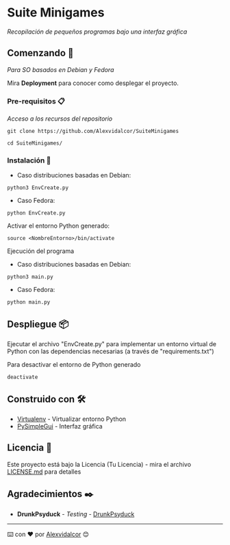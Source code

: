 # Suite Minigames

_Recopilación de pequeños programas bajo una interfaz gráfica_


## Comenzando 🚀

_Para SO basados en Debian y Fedora_

Mira **Deployment** para conocer como desplegar el proyecto.


### Pre-requisitos 📋

_Acceso a los recursos del repositorio_

```
git clone https://github.com/Alexvidalcor/SuiteMinigames

cd SuiteMinigames/
```


### Instalación 🔧

* Caso distribuciones basadas en Debian:

```
python3 EnvCreate.py
```

* Caso Fedora:
```
python EnvCreate.py
```

Activar el entorno Python generado:

```
source <NombreEntorno>/bin/activate
```
Ejecución del programa

* Caso distribuciones basadas en Debian:

```
python3 main.py
```

* Caso Fedora:

```
python main.py
```


## Despliegue 📦

Ejecutar el archivo "EnvCreate.py" para implementar un entorno virtual de Python con las dependencias necesarias (a través de "requirements.txt")

Para desactivar el entorno de Python generado

```
deactivate
```


## Construido con 🛠️

* [Virtualenv](https://virtualenv.pypa.io/en/latest/) - Virtualizar entorno Python
* [PySimpleGui](https://pysimplegui.readthedocs.io/en/latest/) - Interfaz gráfica


## Licencia 📄

Este proyecto está bajo la Licencia (Tu Licencia) - mira el archivo [LICENSE.md](LICENSE.md) para detalles


## Agradecimientos ✒️

* **DrunkPsyduck** - *Testing* - [DrunkPsyduck](https://github.com/DrunkPsyduck)


---
⌨️ con ❤️ por [Alexvidalcor](https://github.com/Alexvidalcor) 😊